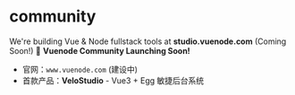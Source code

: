 # community
We're building Vue &amp; Node fullstack tools at **studio.vuenode.com** (Coming Soon!)
🚀 **Vuenode Community Launching Soon!**  
- 官网：`www.vuenode.com` (建设中)  
- 首款产品：**VeloStudio** - Vue3 + Egg 敏捷后台系统  
